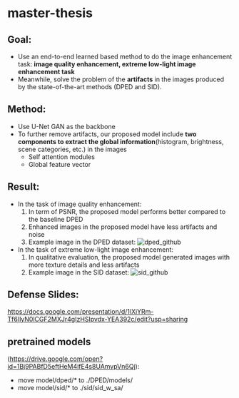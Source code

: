 # master-thesis

## Goal: 
  - Use an end-to-end learned based method to do the image enhancement task: **image quality enhancement, extreme low-light image enhancement task**
  - Meanwhile, solve the problem of the **artifacts** in the images produced by the state-of-the-art methods (DPED and SID).
  
## Method: 
 - Use U-Net GAN as the backbone
 - To further remove artifacts, our proposed model include **two components to extract the global information**(histogram, brightness, scene categories, etc.) in the images
    - Self attention modules
    - Global feature vector
## Result:
  - In the task of image quality enhancement:
    1. In term of PSNR, the proposed model performs better compared to the baseline DPED
    2. Enhanced images in the proposed model have less artifacts and noise
    3. Example image in the DPED dataset:
      ![dped_github](https://user-images.githubusercontent.com/17170163/66723837-52f92500-ee1e-11e9-8391-df7bad763e6e.png)
  - In the task of extreme low-light image enhancement:
    1. In qualitative evaluation, the proposed model generated images with more texture details and less artifacts
    2. Example image in the SID dataset:
      ![sid_github](https://user-images.githubusercontent.com/17170163/66723853-889e0e00-ee1e-11e9-93e5-6735989273bf.png)

      
## Defense Slides:  
  https://docs.google.com/presentation/d/1lXiYRm-Tf6IlyN0lCGF2MXJr4gIzHSIpvdx-YEA392c/edit?usp=sharing

## pretrained models 
  (https://drive.google.com/open?id=1Bj9PABfD5eftHeM4ifE4s8UAmvpVn6Qj): 
  - move model/dped/* to ./DPED/models/
  - move model/sid/* to ./sid/sid_w_sa/
  
